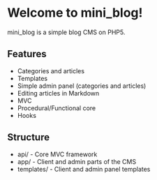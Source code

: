 # Welcome to mini_blog!

mini_blog is a simple blog CMS on PHP5.

## Features

* Categories and articles
* Templates
* Simple admin panel (categories and articles)
* Editing articles in Markdown
* MVC
* Procedural/Functional core
* Hooks

## Structure

* api/ - Core MVC framework
* app/ - Client and admin parts of the CMS
* templates/ - Client and admin panel templates